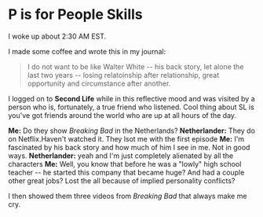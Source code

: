 # P is for People Skills

I woke up about 2:30 AM EST. 

I made some coffee and wrote this in my journal:

> I do not want to be like Walter White -- his back story, let alone the last two years -- losing relatoinship after relationship, great opportunity and circumstance after another.

I logged on to **Second Life** while in this reflective mood and was visited by a person who is, fortunately, a true friend who listened. Cool thing about SL is you've got friends around the world who are up at all hours of the day.

**Me:** Do they show *Breaking Bad* in the Netherlands?
**Netherlander:** They do on Netflix.Haven't watched it. They lsot me with the first episode
**Me:** I'm fascinated by his back story and how much of him I see in me. Not in good ways.
**Netherlander:** yeah and I'm just completely alienated by all the characters
**Me:** Well, you know that before he was a "lowly" high school teacher -- he started this company that became huge? And had a couple other great jobs? Lost the all because of implied personality conflicts?

I then showed them three videos from *Breaking Bad* that always make me cry.